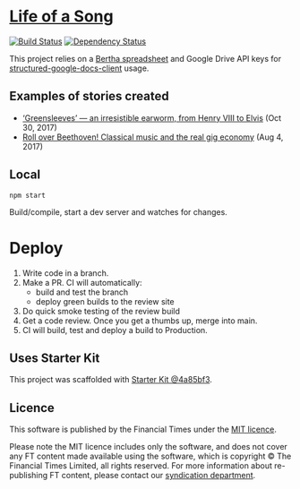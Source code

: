 # [Life of a Song](https://ig.ft.com/life-of-a-song/greensleeves.html)

>

[![Build Status][circle-image]][circle-url] [![Dependency Status][devdeps-image]][devdeps-url]

This project relies on a [Bertha spreadsheet](https://github.com/ft-interactive/bertha) and Google Drive API keys for [structured-google-docs-client](https://github.com/Financial-Times/structured-google-docs-client) usage.

## Examples of stories created

- [‘Greensleeves’ — an irresistible earworm, from Henry VIII to Elvis](https://ig.ft.com/life-of-a-song/greensleeves.html) (Oct 30, 2017)
- [Roll over Beethoven! Classical music and the real gig economy](https://ig.ft.com/sounds/classical-gig-economy.html) (Aug 4, 2017)

## Local

```
npm start
```

Build/compile, start a dev server and watches for changes.

# Deploy

1. Write code in a branch.
2. Make a PR. CI will automatically:
   - build and test the branch
   - deploy green builds to the review site
3. Do quick smoke testing of the review build
4. Get a code review. Once you get a thumbs up, merge into main.
5. CI will build, test and deploy a build to Production.

## Uses Starter Kit

This project was scaffolded with [Starter Kit @4a85bf3](https://github.com/ft-interactive/starter-kit/tree/4a85bf3).

## Licence

This software is published by the Financial Times under the [MIT licence](http://opensource.org/licenses/MIT).

Please note the MIT licence includes only the software, and does not cover any FT content made available using the software, which is copyright &copy; The Financial Times Limited, all rights reserved. For more information about re-publishing FT content, please contact our [syndication department](http://syndication.ft.com/).

<!-- badge URLs -->

[circle-url]: https://circleci.com/gh/ft-interactive/life-of-a-song-new
[circle-image]: https://circleci.com/gh/ft-interactive/life-of-a-song-new/tree/main.svg?style=shield
[devdeps-url]: https://david-dm.org/ft-interactive/life-of-a-song-new#info=devDependencies
[devdeps-image]: https://img.shields.io/david/dev/ft-interactive/life-of-a-song-new.svg?style=flat-square
